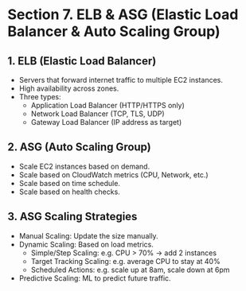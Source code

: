 # Section 7. ELB & ASG (Elastic Load Balancer & Auto Scaling Group)

## 1. ELB (Elastic Load Balancer)

- Servers that forward internet traffic to multiple EC2 instances.
- High availability across zones.
- Three types:
  - Application Load Balancer (HTTP/HTTPS only)
  - Network Load Balancer (TCP, TLS, UDP)
  - Gateway Load Balancer (IP address as target)

## 2. ASG (Auto Scaling Group)

- Scale EC2 instances based on demand.
- Scale based on CloudWatch metrics (CPU, Network, etc.)
- Scale based on time schedule.
- Scale based on health checks.

## 3. ASG Scaling Strategies

- Manual Scaling: Update the size manually.
- Dynamic Scaling: Based on load metrics.
  - Simple/Step Scaling: e.g. CPU > 70% -> add 2 instances
  - Target Tracking Scaling: e.g. average CPU to stay at 40%
  - Scheduled Actions: e.g. scale up at 8am, scale down at 6pm
- Predictive Scaling: ML to predict future traffic.